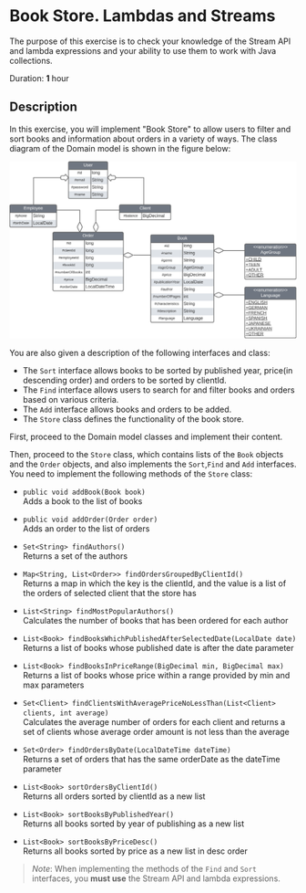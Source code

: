 # Book Store. Lambdas and Streams

The purpose of this exercise is to check your knowledge of the Stream API and lambda expressions and your ability to use them to work with Java collections.  

Duration: **1** hour

## Description

In this exercise, you will implement "Book Store" to allow users to filter and sort books and information about orders in a variety of ways.
The class diagram of the Domain model is shown in the figure below:

![book-diagram-v1.png](book-diagram-v1.png)

You are also given a description of the following interfaces and class:
* The `Sort` interface allows books to be sorted by published year, price(in descending order) and orders to be sorted by clientId.
* The `Find` interface allows users to search for and filter books and orders based on various criteria.
* The `Add` interface allows books and orders to be added.
* The `Store` class defines the functionality of the book store.


First, proceed to the Domain model classes and implement their content.

Then, proceed to the `Store` class, which contains lists of the `Book` objects and the `Order` objects, and also implements the `Sort`,`Find` and `Add` interfaces. 
You need to implement the following methods of the `Store` class:


* `public void addBook(Book book)`  
   Adds a book to the list of books

* `public void addOrder(Order order)`  
   Adds an order to the list of orders

* `Set<String> findAuthors()`  
   Returns a set of the authors

* `Map<String, List<Order>> findOrdersGroupedByClientId()`  
   Returns a map in which the key is the clientId, and the value is a list of the orders of selected client that the store has

* `List<String> findMostPopularAuthors()`  
   Calculates the number of books that has been ordered for each author 

* `List<Book> findBooksWhichPublishedAfterSelectedDate(LocalDate date)`  
   Returns a list of books whose published date is after the date parameter

* `List<Book> findBooksInPriceRange(BigDecimal min, BigDecimal max)`  
   Returns a list of books whose price within a range provided by min and max parameters

* `Set<Client> findClientsWithAveragePriceNoLessThan(List<Client> clients, int average)`  
   Calculates the average number of orders for each client and returns a set of clients whose average order amount is not less than the average

* `Set<Order> findOrdersByDate(LocalDateTime dateTime)`  
  Returns a set of orders that has the same orderDate as the dateTime parameter

* `List<Book> sortOrdersByClientId()`  
  Returns all orders sorted by clientId as a new list

* `List<Book> sortBooksByPublishedYear()`  
  Returns all books sorted by year of publishing as a new list

* `List<Book> sortBooksByPriceDesc()`  
  Returns all books sorted by price as a new list in desc order

> _Note_: When implementing the methods of the `Find` and `Sort` interfaces, you **must use** the Stream API and lambda expressions.
